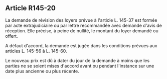 Article R145-20
----
La demande de révision des loyers prévue à l'article L. 145-37 est formée par
acte extrajudiciaire ou par lettre recommandée avec demande d'avis de réception.
Elle précise, à peine de nullité, le montant du loyer demandé ou offert.

A défaut d'accord, la demande est jugée dans les conditions prévues aux articles
L. 145-56 à L. 145-60.

Le nouveau prix est dû à dater du jour de la demande à moins que les parties ne
se soient mises d'accord avant ou pendant l'instance sur une date plus ancienne
ou plus récente.
